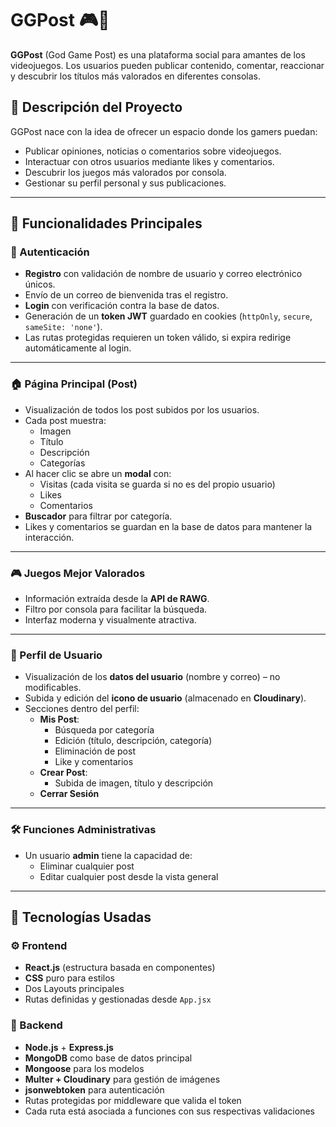 # GGPost 🎮📝

**GGPost** (God Game Post) es una plataforma social para amantes de los videojuegos. Los usuarios pueden publicar contenido, comentar, reaccionar y descubrir los títulos más valorados en diferentes consolas.

## 🧩 Descripción del Proyecto

GGPost nace con la idea de ofrecer un espacio donde los gamers puedan:

- Publicar opiniones, noticias o comentarios sobre videojuegos.
- Interactuar con otros usuarios mediante likes y comentarios.
- Descubrir los juegos más valorados por consola.
- Gestionar su perfil personal y sus publicaciones.

---

## 🚀 Funcionalidades Principales

### 🔐 Autenticación

- **Registro** con validación de nombre de usuario y correo electrónico únicos.
- Envío de un correo de bienvenida tras el registro.
- **Login** con verificación contra la base de datos.
- Generación de un **token JWT** guardado en cookies (`httpOnly`, `secure`, `sameSite: 'none'`).
- Las rutas protegidas requieren un token válido, si expira redirige automáticamente al login.

---

### 🏠 Página Principal (Post)

- Visualización de todos los post subidos por los usuarios.
- Cada post muestra:
  - Imagen
  - Título
  - Descripción
  - Categorías
- Al hacer clic se abre un **modal** con:
  - Visitas (cada visita se guarda si no es del propio usuario)
  - Likes
  - Comentarios
- **Buscador** para filtrar por categoría.
- Likes y comentarios se guardan en la base de datos para mantener la interacción.

---

### 🎮 Juegos Mejor Valorados

- Información extraída desde la **API de RAWG**.
- Filtro por consola para facilitar la búsqueda.
- Interfaz moderna y visualmente atractiva.

---

### 👤 Perfil de Usuario

- Visualización de los **datos del usuario** (nombre y correo) – no modificables.
- Subida y edición del **icono de usuario** (almacenado en **Cloudinary**).
- Secciones dentro del perfil:
  - **Mis Post**:
    - Búsqueda por categoría
    - Edición (título, descripción, categoría)
    - Eliminación de post
    - Like y comentarios
  - **Crear Post**:
    - Subida de imagen, título y descripción
  - **Cerrar Sesión**

---

### 🛠️ Funciones Administrativas

- Un usuario **admin** tiene la capacidad de:
  - Eliminar cualquier post
  - Editar cualquier post desde la vista general

---

## 🧪 Tecnologías Usadas

### ⚙️ Frontend
- **React.js** (estructura basada en componentes)
- **CSS** puro para estilos
- Dos Layouts principales
- Rutas definidas y gestionadas desde `App.jsx`

### 🔧 Backend
- **Node.js** + **Express.js**
- **MongoDB** como base de datos principal
- **Mongoose** para los modelos
- **Multer + Cloudinary** para gestión de imágenes
- **jsonwebtoken** para autenticación
- Rutas protegidas por middleware que valida el token
- Cada ruta está asociada a funciones con sus respectivas validaciones

